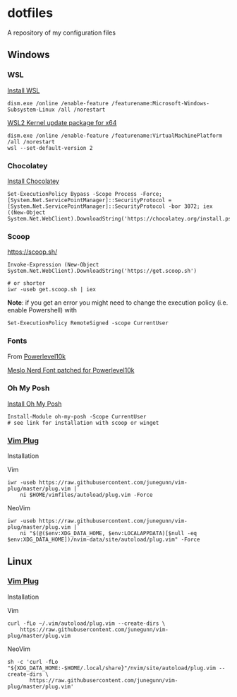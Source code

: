 # dotfiles

A repository of my configuration files

## Windows
### WSL
[Install WSL](https://docs.microsoft.com/en-us/windows/wsl/install-win10)
```
dism.exe /online /enable-feature /featurename:Microsoft-Windows-Subsystem-Linux /all /norestart
```
[WSL2 Kernel update package for x64](https://wslstorestorage.blob.core.windows.net/wslblob/wsl_update_x64.msi)
```
dism.exe /online /enable-feature /featurename:VirtualMachinePlatform /all /norestart
wsl --set-default-version 2
```

### Chocolatey
[Install Chocolatey](https://chocolatey.org/install)
```
Set-ExecutionPolicy Bypass -Scope Process -Force; [System.Net.ServicePointManager]::SecurityProtocol = [System.Net.ServicePointManager]::SecurityProtocol -bor 3072; iex ((New-Object System.Net.WebClient).DownloadString('https://chocolatey.org/install.ps1'))
```

### Scoop
https://scoop.sh/

```
Invoke-Expression (New-Object System.Net.WebClient).DownloadString('https://get.scoop.sh')

# or shorter
iwr -useb get.scoop.sh | iex
```
**Note**: if you get an error you might need to change the execution policy (i.e. enable Powershell) with
```
Set-ExecutionPolicy RemoteSigned -scope CurrentUser
```

### Fonts
From [Powerlevel10k](https://github.com/romkatv/powerlevel10k)

[Meslo Nerd Font patched for Powerlevel10k](https://github.com/romkatv/powerlevel10k#meslo-nerd-font-patched-for-powerlevel10k)

### Oh My Posh
[Install Oh My Posh](https://ohmyposh.dev/docs/pwsh)
```
Install-Module oh-my-posh -Scope CurrentUser
# see link for installation with scoop or winget
```

### [Vim Plug](https://github.com/junegunn/vim-plug)
Installation

Vim
```
iwr -useb https://raw.githubusercontent.com/junegunn/vim-plug/master/plug.vim |`
    ni $HOME/vimfiles/autoload/plug.vim -Force
```
NeoVim
```
iwr -useb https://raw.githubusercontent.com/junegunn/vim-plug/master/plug.vim |`
    ni "$(@($env:XDG_DATA_HOME, $env:LOCALAPPDATA)[$null -eq $env:XDG_DATA_HOME])/nvim-data/site/autoload/plug.vim" -Force
```

## Linux

### [Vim Plug](https://github.com/junegunn/vim-plug)
Installation

Vim
```
curl -fLo ~/.vim/autoload/plug.vim --create-dirs \
    https://raw.githubusercontent.com/junegunn/vim-plug/master/plug.vim
```
NeoVim
```
sh -c 'curl -fLo "${XDG_DATA_HOME:-$HOME/.local/share}"/nvim/site/autoload/plug.vim --create-dirs \
       https://raw.githubusercontent.com/junegunn/vim-plug/master/plug.vim'
```

